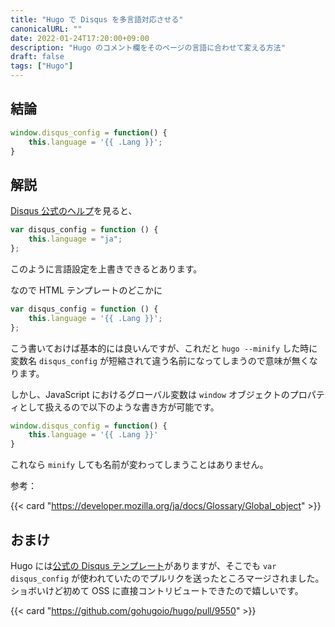 ```yaml
---
title: "Hugo で Disqus を多言語対応させる"
canonicalURL: ""
date: 2022-01-24T17:20:00+09:00
description: "Hugo のコメント欄をそのページの言語に合わせて変える方法"
draft: false
tags: ["Hugo"]
---
```


## 結論

```javascript
window.disqus_config = function() {
	this.language = '{{ .Lang }}';
}
```

## 解説

[Disqus 公式のヘルプ](https://help.disqus.com/en/articles/1717203-multi-lingual-websites)を見ると、

```javascript
var disqus_config = function () {
	this.language = "ja";
};
```

このように言語設定を上書きできるとあります。

なので HTML テンプレートのどこかに

```javascript
var disqus_config = function () {
	this.language = '{{ .Lang }}';
};
```

こう書いておけば基本的には良いんですが、これだと `hugo --minify` した時に変数名 `disqus_config` が短縮されて違う名前になってしまうので意味が無くなります。

しかし、JavaScript におけるグローバル変数は `window` オブジェクトのプロパティとして扱えるので以下のような書き方が可能です。

```javascript
window.disqus_config = function() {
	this.language = '{{ .Lang }}'
}
```

これなら `minify` しても名前が変わってしまうことはありません。

参考：

{{< card "https://developer.mozilla.org/ja/docs/Glossary/Global_object" >}}

## おまけ

Hugo には[公式の Disqus テンプレート](https://github.com/gohugoio/hugo/blob/master/tpl/tplimpl/embedded/templates/disqus.html)がありますが、そこでも `var disqus_config` が使われていたのでプルリクを送ったところマージされました。
ショボいけど初めて OSS に直接コントリビュートできたので嬉しいです。

{{< card "https://github.com/gohugoio/hugo/pull/9550" >}}
